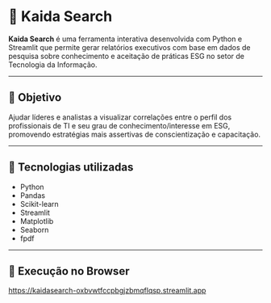 # 🐉 Kaida Search

**Kaida Search** é uma ferramenta interativa desenvolvida com Python e Streamlit que permite gerar relatórios executivos com base em dados de pesquisa sobre conhecimento e aceitação de práticas ESG no setor de Tecnologia da Informação.

---

## 📌 Objetivo

Ajudar líderes e analistas a visualizar correlações entre o perfil dos profissionais de TI e seu grau de conhecimento/interesse em ESG, promovendo estratégias mais assertivas de conscientização e capacitação.

---

## 🧰 Tecnologias utilizadas

- Python
- Pandas
- Scikit-learn
- Streamlit
- Matplotlib
- Seaborn
- fpdf

---

## 🚀 Execução no Browser

 https://kaidasearch-oxbvwtfccpbgjzbmqflqsp.streamlit.app
